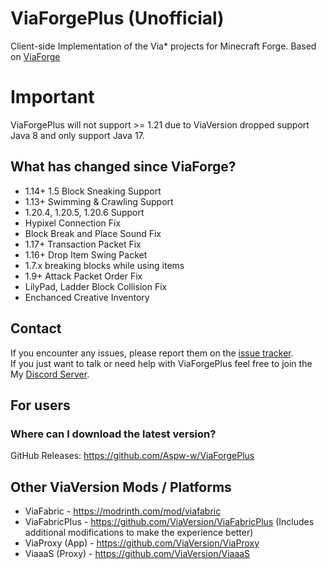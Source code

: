 # ViaForgePlus (Unofficial)
Client-side Implementation of the Via* projects for Minecraft Forge.
Based on
[ViaForge](https://github.com/ViaVersion/ViaForge)

# Important
ViaForgePlus will not support >= 1.21 due to ViaVersion dropped support Java 8 and only support Java 17.

## What has changed since ViaForge?
- 1.14+ 1.5 Block Sneaking Support
- 1.13+ Swimming & Crawling Support
- 1.20.4, 1.20.5, 1.20.6 Support
- Hypixel Connection Fix
- Block Break and Place Sound Fix
- 1.17+ Transaction Packet Fix
- 1.16+ Drop Item Swing Packet
- 1.7.x breaking blocks while using items
- 1.9+ Attack Packet Order Fix
- LilyPad, Ladder Block Collision Fix
- Enchanced Creative Inventory

## Contact
If you encounter any issues, please report them on the
[issue tracker](https://github.com/Aspw-w/ViaForgePlus/issues).  
If you just want to talk or need help with ViaForgePlus feel free to join the My
[Discord Server](https://discord.gg/SGBccUXFKZ).

## For users
### Where can I download the latest version?
GitHub Releases: https://github.com/Aspw-w/ViaForgePlus

## Other ViaVersion Mods / Platforms
- ViaFabric - https://modrinth.com/mod/viafabric
- ViaFabricPlus - https://github.com/ViaVersion/ViaFabricPlus (Includes additional modifications to make the experience better)
- ViaProxy (App) - https://github.com/ViaVersion/ViaProxy
- ViaaaS (Proxy) - https://github.com/ViaVersion/ViaaaS
